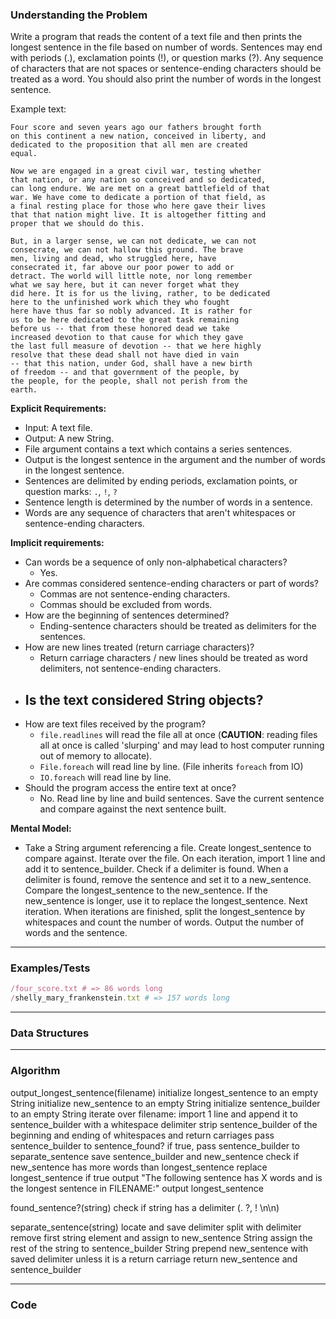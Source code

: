 ### Understanding the Problem
Write a program that reads the content of a text file and then prints the longest sentence in the file based on number of words. Sentences may end with periods (.), exclamation points (!), or question marks (?). Any sequence of characters that are not spaces or sentence-ending characters should be treated as a word. You should also print the number of words in the longest sentence.

Example text:
```
Four score and seven years ago our fathers brought forth
on this continent a new nation, conceived in liberty, and
dedicated to the proposition that all men are created
equal.

Now we are engaged in a great civil war, testing whether
that nation, or any nation so conceived and so dedicated,
can long endure. We are met on a great battlefield of that
war. We have come to dedicate a portion of that field, as
a final resting place for those who here gave their lives
that that nation might live. It is altogether fitting and
proper that we should do this.

But, in a larger sense, we can not dedicate, we can not
consecrate, we can not hallow this ground. The brave
men, living and dead, who struggled here, have
consecrated it, far above our poor power to add or
detract. The world will little note, nor long remember
what we say here, but it can never forget what they
did here. It is for us the living, rather, to be dedicated
here to the unfinished work which they who fought
here have thus far so nobly advanced. It is rather for
us to be here dedicated to the great task remaining
before us -- that from these honored dead we take
increased devotion to that cause for which they gave
the last full measure of devotion -- that we here highly
resolve that these dead shall not have died in vain
-- that this nation, under God, shall have a new birth
of freedom -- and that government of the people, by
the people, for the people, shall not perish from the
earth.
```

**Explicit Requirements:**

- Input: A text file.
- Output: A new String.
- File argument contains a text which contains a series sentences.
- Output is the longest sentence in the argument and the number of words in the longest sentence.
- Sentences are delimited by ending periods, exclamation points, or question marks: `.`, `!`, `?`
- Sentence length is determined by the number of words in a sentence.
- Words are any sequence of characters that aren't whitespaces or sentence-ending characters.

**Implicit requirements:**

- Can words be a sequence of only non-alphabetical characters?
  - Yes.
- Are commas considered sentence-ending characters or part of words?
  - Commas are not sentence-ending characters.
  - Commas should be excluded from words.
- How are the beginning of sentences determined?
  - Ending-sentence characters should be treated as delimiters for the sentences.
- How are new lines treated (return carriage characters)?
  - Return carriage characters / new lines should be treated as word delimiters, not sentence-ending characters.
- Is the text considered String objects?
  - 
- How are text files received by the program?
  - `file.readlines` will read the file all at once (**CAUTION**: reading files all at once is called 'slurping' and may lead to host computer running out of memory to allocate).
  - `File.foreach` will read line by line.  (File inherits `foreach` from IO)
  - `IO.foreach` will read line by line.
- Should the program access the entire text at once?
  - No.  Read line by line and build sentences.  Save the current sentence and compare against the next sentence built.

**Mental Model:**

- Take a String argument referencing a file.  Create longest_sentence to compare against.  Iterate over the file.  On each iteration, import 1 line and add it to sentence_builder.  Check if a delimiter is found.
When a delimiter is found, remove the sentence and set it to a new_sentence.  Compare the longest_sentence to the new_sentence.  If the new_sentence is longer, use it to replace the longest_sentence.  Next iteration.  When iterations are finished, split the longest_sentence by whitespaces and count the number of words.  Output the number of words and the sentence.

---
### Examples/Tests
```ruby
/four_score.txt # => 86 words long
/shelly_mary_frankenstein.txt # => 157 words long
```
---
### Data Structures


---
### Algorithm
output_longest_sentence(filename)
  initialize longest_sentence to an empty String
  initialize new_sentence to an empty String
  initialize sentence_builder to an empty String
  iterate over filename:
    import 1 line and append it to sentence_builder with a whitespace delimiter
    strip sentence_builder of the beginning and ending of whitespaces and return carriages
    pass sentence_builder to sentence_found?
      if true, pass sentence_builder to separate_sentence
        save sentence_builder and new_sentence
    check if new_sentence has more words than longest_sentence
      replace longest_sentence if true
  output "The following sentence has X words and is the longest sentence in FILENAME:"
  output longest_sentence

found_sentence?(string)
  check if string has a delimiter (\. \?, \! \n\n)

separate_sentence(string)
  locate and save delimiter
  split with delimiter
  remove first string element and assign to new_sentence String
  assign the rest of the string to sentence_builder String
  prepend new_sentence with saved delimiter unless it is a return carriage
  return new_sentence and sentence_builder

---
### Code
